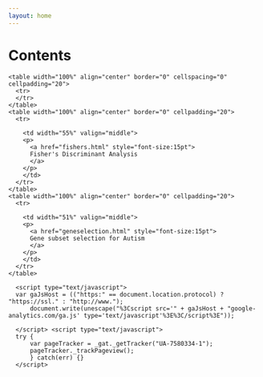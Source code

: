```yaml
---
layout: home
---
```


# Contents

<html>

  <body>


  <table width="100%" align="center" border="0" cellspacing="0" cellpadding="20">


    <table width="100%" align="center" border="0" cellspacing="0" cellpadding="20">
      <tr>
      </tr>
    </table>
    <table width="100%" align="center" border="0" cellpadding="20">
      <tr>

        <td width="55%" valign="middle">
        <p>
          <a href="fishers.html" style="font-size:15pt">
          Fisher's Discriminant Analysis
          </a>
        </p>
        </td>
      </tr>
    </table>
    <table width="100%" align="center" border="0" cellpadding="20">
      <tr>

        <td width="51%" valign="middle">
        <p>
          <a href="geneselection.html" style="font-size:15pt">
          Gene subset selection for Autism
          </a>
        </p>
        </td>
      </tr>
    </table>

      <script type="text/javascript">
      var gaJsHost = (("https:" == document.location.protocol) ? "https://ssl." : "http://www.");
          document.write(unescape("%3Cscript src='" + gaJsHost + "google-analytics.com/ga.js' type='text/javascript'%3E%3C/script%3E"));

      </script> <script type="text/javascript">
      try {
          var pageTracker = _gat._getTracker("UA-7580334-1");
          pageTracker._trackPageview();
          } catch(err) {}
      </script>
  </table>
  </body>
</html>
